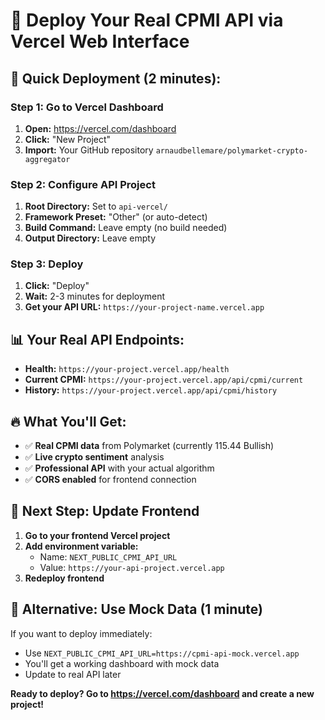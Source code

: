 # 🚀 Deploy Your Real CPMI API via Vercel Web Interface

## 🎯 **Quick Deployment (2 minutes):**

### **Step 1: Go to Vercel Dashboard**
1. **Open:** https://vercel.com/dashboard
2. **Click:** "New Project"
3. **Import:** Your GitHub repository `arnaudbellemare/polymarket-crypto-aggregator`

### **Step 2: Configure API Project**
1. **Root Directory:** Set to `api-vercel/`
2. **Framework Preset:** "Other" (or auto-detect)
3. **Build Command:** Leave empty (no build needed)
4. **Output Directory:** Leave empty

### **Step 3: Deploy**
1. **Click:** "Deploy"
2. **Wait:** 2-3 minutes for deployment
3. **Get your API URL:** `https://your-project-name.vercel.app`

## 📊 **Your Real API Endpoints:**
- **Health:** `https://your-project.vercel.app/health`
- **Current CPMI:** `https://your-project.vercel.app/api/cpmi/current`
- **History:** `https://your-project.vercel.app/api/cpmi/history`

## 🔥 **What You'll Get:**
- ✅ **Real CPMI data** from Polymarket (currently 115.44 Bullish)
- ✅ **Live crypto sentiment** analysis
- ✅ **Professional API** with your actual algorithm
- ✅ **CORS enabled** for frontend connection

## 🚀 **Next Step: Update Frontend**
1. **Go to your frontend Vercel project**
2. **Add environment variable:**
   - Name: `NEXT_PUBLIC_CPMI_API_URL`
   - Value: `https://your-api-project.vercel.app`
3. **Redeploy frontend**

## 🎯 **Alternative: Use Mock Data (1 minute)**
If you want to deploy immediately:
- Use `NEXT_PUBLIC_CPMI_API_URL=https://cpmi-api-mock.vercel.app`
- You'll get a working dashboard with mock data
- Update to real API later

**Ready to deploy? Go to https://vercel.com/dashboard and create a new project!**
